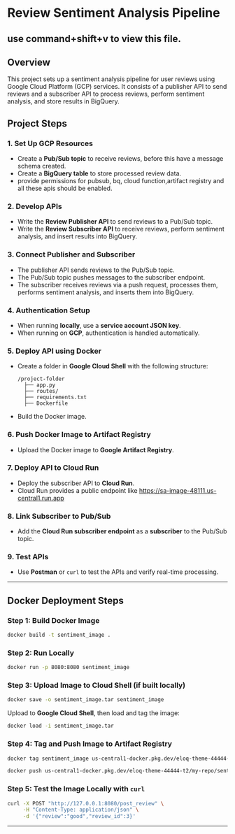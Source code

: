 # Review Sentiment Analysis Pipeline
## use command+shift+v to view this file.
## Overview
This project sets up a sentiment analysis pipeline for user reviews using Google Cloud Platform (GCP) services. It consists of a publisher API to send reviews and a subscriber API to process reviews, perform sentiment analysis, and store results in BigQuery.

## Project Steps

### 1. Set Up GCP Resources
- Create a **Pub/Sub topic** to receive reviews, before this have a message schema created.
- Create a **BigQuery table** to store processed review data.
- provide permissions for pubsub, bq, cloud function,artifact registry and all these apis should be enabled.


### 2. Develop APIs
- Write the **Review Publisher API** to send reviews to a Pub/Sub topic.
- Write the **Review Subscriber API** to receive reviews, perform sentiment analysis, and insert results into BigQuery.



### 3. Connect Publisher and Subscriber
- The publisher API sends reviews to the Pub/Sub topic.
- The Pub/Sub topic pushes messages to the subscriber endpoint.
- The subscriber receives reviews via a push request, processes them, performs sentiment analysis, and inserts them into BigQuery.

### 4. Authentication Setup
- When running **locally**, use a **service account JSON key**.
- When running on **GCP**, authentication is handled automatically.

### 5. Deploy API using Docker
- Create a folder in **Google Cloud Shell** with the following structure:
  ```
  /project-folder
    ├── app.py
    ├── routes/
    ├── requirements.txt
    ├── Dockerfile
  ```
- Build the Docker image.

### 6. Push Docker Image to Artifact Registry
- Upload the Docker image to **Google Artifact Registry**.

### 7. Deploy API to Cloud Run
- Deploy the subscriber API to **Cloud Run**.
- Cloud Run provides a public endpoint like https://sa-image-48111.us-central1.run.app

### 8. Link Subscriber to Pub/Sub
- Add the **Cloud Run subscriber endpoint** as a **subscriber** to the Pub/Sub topic.

### 9. Test APIs
- Use **Postman** or `curl` to test the APIs and verify real-time processing.

---

## Docker Deployment Steps

### Step 1: Build Docker Image
```sh
docker build -t sentiment_image .
```

### Step 2: Run Locally
```sh
docker run -p 8080:8080 sentiment_image
```

### Step 3: Upload Image to Cloud Shell (if built locally)
```sh
docker save -o sentiment_image.tar sentiment_image
```
Upload to **Google Cloud Shell**, then load and tag the image:
```sh
docker load -i sentiment_image.tar
```

### Step 4: Tag and Push Image to Artifact Registry
```sh
docker tag sentiment_image us-central1-docker.pkg.dev/eloq-theme-44444-t2/my-repo/sentiment_image

docker push us-central1-docker.pkg.dev/eloq-theme-44444-t2/my-repo/sentiment_image
```

### Step 5: Test the Image Locally with `curl`
```sh
curl -X POST "http://127.0.0.1:8080/post_review" \
     -H "Content-Type: application/json" \
     -d '{"review":"good","review_id":3}'
```

---
